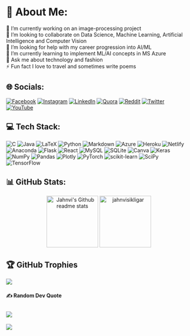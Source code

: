 # 💫 About Me:
🔭 I’m currently working on an image-processing project<br>👯 I’m looking to collaborate on Data Science, Machine Learning, Artificial Intelligence and Computer Vision<br>🤝 I’m looking for help with my career progression into AI/ML<br>🌱 I’m currently learning to implement ML/AI concepts in MS Azure<br>💬 Ask me about technology and fashion<br>⚡ Fun fact I love to travel and sometimes write poems


## 🌐 Socials:
[![Facebook](https://img.shields.io/badge/Facebook-%231877F2.svg?logo=Facebook&logoColor=white)](https://facebook.com/jahnvi.sikligar) [![Instagram](https://img.shields.io/badge/Instagram-%23E4405F.svg?logo=Instagram&logoColor=white)](https://instagram.com/jlovatic12) [![LinkedIn](https://img.shields.io/badge/LinkedIn-%230077B5.svg?logo=linkedin&logoColor=white)](https://linkedin.com/in/jahnvi-sikligar) [![Quora](https://img.shields.io/badge/Quora-%23B92B27.svg?logo=Quora&logoColor=white)](https://quora.com/profile/Jahnvi-Sikligar) [![Reddit](https://img.shields.io/badge/Reddit-%23FF4500.svg?logo=Reddit&logoColor=white)](https://reddit.com/user/u/Crafty_Ad_5359) [![Twitter](https://img.shields.io/badge/Twitter-%231DA1F2.svg?logo=Twitter&logoColor=white)](https://twitter.com/JanR0x11) [![YouTube](https://img.shields.io/badge/YouTube-%23FF0000.svg?logo=YouTube&logoColor=white)](https://youtube.com/c/@jahnvisikligar8733) 

## 💻 Tech Stack:
![C](https://img.shields.io/badge/c-%2300599C.svg?style=plastic&logo=c&logoColor=white) ![Java](https://img.shields.io/badge/java-%23ED8B00.svg?style=plastic&logo=java&logoColor=white) ![LaTeX](https://img.shields.io/badge/latex-%23008080.svg?style=plastic&logo=latex&logoColor=white) ![Python](https://img.shields.io/badge/python-3670A0?style=plastic&logo=python&logoColor=ffdd54) ![Markdown](https://img.shields.io/badge/markdown-%23000000.svg?style=plastic&logo=markdown&logoColor=white) ![Azure](https://img.shields.io/badge/azure-%230072C6.svg?style=plastic&logo=azure-devops&logoColor=white) ![Heroku](https://img.shields.io/badge/heroku-%23430098.svg?style=plastic&logo=heroku&logoColor=white) ![Netlify](https://img.shields.io/badge/netlify-%23000000.svg?style=plastic&logo=netlify&logoColor=#00C7B7) ![Anaconda](https://img.shields.io/badge/Anaconda-%2344A833.svg?style=plastic&logo=anaconda&logoColor=white) ![Flask](https://img.shields.io/badge/flask-%23000.svg?style=plastic&logo=flask&logoColor=white) ![React](https://img.shields.io/badge/react-%2320232a.svg?style=plastic&logo=react&logoColor=%2361DAFB) ![MySQL](https://img.shields.io/badge/mysql-%2300f.svg?style=plastic&logo=mysql&logoColor=white) ![SQLite](https://img.shields.io/badge/sqlite-%2307405e.svg?style=plastic&logo=sqlite&logoColor=white) ![Canva](https://img.shields.io/badge/Canva-%2300C4CC.svg?style=plastic&logo=Canva&logoColor=white) ![Keras](https://img.shields.io/badge/Keras-%23D00000.svg?style=plastic&logo=Keras&logoColor=white) ![NumPy](https://img.shields.io/badge/numpy-%23013243.svg?style=plastic&logo=numpy&logoColor=white) ![Pandas](https://img.shields.io/badge/pandas-%23150458.svg?style=plastic&logo=pandas&logoColor=white) ![Plotly](https://img.shields.io/badge/Plotly-%233F4F75.svg?style=plastic&logo=plotly&logoColor=white) ![PyTorch](https://img.shields.io/badge/PyTorch-%23EE4C2C.svg?style=plastic&logo=PyTorch&logoColor=white) ![scikit-learn](https://img.shields.io/badge/scikit--learn-%23F7931E.svg?style=plastic&logo=scikit-learn&logoColor=white) ![SciPy](https://img.shields.io/badge/SciPy-%230C55A5.svg?style=plastic&logo=scipy&logoColor=%white) ![TensorFlow](https://img.shields.io/badge/TensorFlow-%23FF6F00.svg?style=plastic&logo=TensorFlow&logoColor=white)

## 📊 GitHub Stats:
<p align="center">
    <img height="140em" src="https://github-readme-stats.vercel.app/api?username=jahnvisikligar&theme=graywhite&show_icons=true" alt="Jahnvi's Github readme stats">
    <img height="140em" src="http://github-readme-streak-stats.herokuapp.com?user=jahnvisikligar&&theme=graywhite&show_icons=true" alt="jahnvisikligar"/>
</p>

## 🏆 GitHub Trophies
![](https://github-profile-trophy.vercel.app/?username=jahnvisikligar&theme=oldie&no-frame=true&no-bg=true&margin-w=4)

#### ✍️ Random Dev Quote
![](https://quotes-github-readme.vercel.app/api?type=horizontal&theme=light)
---
[![](https://visitcount.itsvg.in/api?id=jahnvisikligar&icon=2&color=12)](https://visitcount.itsvg.in)

<!-- Proudly created with GPRM ( https://gprm.itsvg.in ) -->
